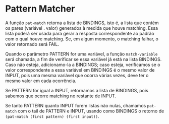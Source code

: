 # Pattern Matcher
A função `pat-match` retorna a lista de BINDINGS, isto é, a lista que contém os pares (variável . valor) generados à medida que houve matching. Essa lista poderá ser usada para gerar a resposta correspondente ao padrão com o qual houve matching. Se, em algum momento, o matching falhar, o valor retornado será FAIL.

Quando o parâmetro PATTERN for uma variável, a função `match-variable` será chamada, a fim de verificar se essa variável já está na lista BINDINGS. Caso não esteja, adicionamo-la a BINDINGS; caso esteja, verificamos se o valor correspondente a essa variável em BINDINGS é o mesmo valor de INPUT, pois uma mesma variável que ocorra várias vezes, deve ter o mesmo valor em cada ocorrência.

Se PATTERN for igual a INPUT, retornamos a lista de BINDINGS, pois sabemos que ocorre matching no restante de INPUT.

Se tanto PATTERN quanto INPUT forem listas não nulas, chamamos `pat-match` com o tail de PATTERN e INPUT, usando como BINDINGS o retorno de `(pat-match (first pattern) (first input))`.

